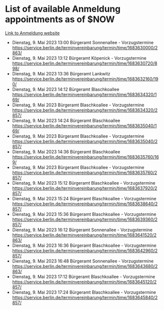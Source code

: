 # List of available Anmeldung appointments as of $NOW
[Link to Anmeldung website](https://service.berlin.de/terminvereinbarung/termin/tag.php?termin=1&anliegen[]=120686&dienstleisterlist=122210,122217,327316,122219,327312,122227,327314,122231,327346,122243,327348,122254,122252,329742,122260,329745,122262,329748,122271,327278,122273,327274,122277,327276,330436,122280,327294,122282,327290,122284,327292,122291,327270,122285,327266,122286,327264,122296,327268,150230,329760,122297,327286,122294,327284,122312,329763,122314,329775,122304,327330,122311,327334,122309,327332,317869,122281,327352,122279,329772,122283,122276,327324,122274,327326,122267,329766,122246,327318,122251,327320,122257,327322,122208,327298,122226,327300&herkunft=http%3A%2F%2Fservice.berlin.de%2Fdienstleistung%2F120686%2F)
- Dienstag, 9. Mai 2023 13:00 Bürgeramt Sonnenallee - Vorzugstermine https://service.berlin.de/terminvereinbarung/termin/time/1683630000/2863/
- Dienstag, 9. Mai 2023 13:12 Bürgeramt Köpenick - Vorzugstermine https://service.berlin.de/terminvereinbarung/termin/time/1683630720/898/
- Dienstag, 9. Mai 2023 13:36 Bürgeramt Lankwitz https://service.berlin.de/terminvereinbarung/termin/time/1683632160/190/
- Dienstag, 9. Mai 2023 14:12 Bürgeramt Blaschkoallee https://service.berlin.de/terminvereinbarung/termin/time/1683634320/169/
- Dienstag, 9. Mai 2023  Bürgeramt Blaschkoallee - Vorzugstermine https://service.berlin.de/terminvereinbarung/termin/time/1683634320/2857/
- Dienstag, 9. Mai 2023 14:24 Bürgeramt Blaschkoallee https://service.berlin.de/terminvereinbarung/termin/time/1683635040/169/
- Dienstag, 9. Mai 2023  Bürgeramt Blaschkoallee - Vorzugstermine https://service.berlin.de/terminvereinbarung/termin/time/1683635040/2857/
- Dienstag, 9. Mai 2023 14:36 Bürgeramt Blaschkoallee https://service.berlin.de/terminvereinbarung/termin/time/1683635760/169/
- Dienstag, 9. Mai 2023  Bürgeramt Blaschkoallee - Vorzugstermine https://service.berlin.de/terminvereinbarung/termin/time/1683635760/2857/
- Dienstag, 9. Mai 2023 15:12 Bürgeramt Blaschkoallee - Vorzugstermine https://service.berlin.de/terminvereinbarung/termin/time/1683637920/2857/
- Dienstag, 9. Mai 2023 15:24 Bürgeramt Blaschkoallee - Vorzugstermine https://service.berlin.de/terminvereinbarung/termin/time/1683638640/2857/
- Dienstag, 9. Mai 2023 15:36 Bürgeramt Blaschkoallee - Vorzugstermine https://service.berlin.de/terminvereinbarung/termin/time/1683639360/2857/
- Dienstag, 9. Mai 2023 16:12 Bürgeramt Sonnenallee - Vorzugstermine https://service.berlin.de/terminvereinbarung/termin/time/1683641520/2863/
- Dienstag, 9. Mai 2023 16:36 Bürgeramt Blaschkoallee - Vorzugstermine https://service.berlin.de/terminvereinbarung/termin/time/1683642960/2857/
- Dienstag, 9. Mai 2023 16:48 Bürgeramt Sonnenallee - Vorzugstermine https://service.berlin.de/terminvereinbarung/termin/time/1683643680/2863/
- Dienstag, 9. Mai 2023 17:12 Bürgeramt Blaschkoallee - Vorzugstermine https://service.berlin.de/terminvereinbarung/termin/time/1683645120/2857/
- Dienstag, 9. Mai 2023 17:24 Bürgeramt Blaschkoallee - Vorzugstermine https://service.berlin.de/terminvereinbarung/termin/time/1683645840/2857/
